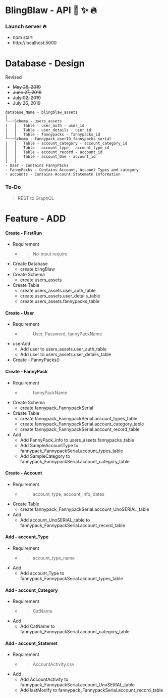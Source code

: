 # BlingBlaw - API :heartbeat: :sparkles: :fire:

### Launch server :fire: 
- npm start
- http://localhost:5000

# Database - Design
Revised 
 - <s>May 26, 2019</s>
 - <s>June 27, 2019</s>
 - <s>July 02, 2019</s>
 - July 26, 2019

```
database_Name - blingblaw_assets
│
└───Schema - users_assets
|   │   Table - user_auth - user_id
|   │   Table - user_details - user_id
│   │   Table - fannypacks - fannypacks_id
└───Schema - fannypack_userID_fannypacks_serial
|   │   Table - account_category - account_category_id
│   │   Table - account_type - account_type_id
│   │   Table - account_record - account_id
│   │   Table - account_One - account_id
|   |
- User - Contains FannyPacks
- FannyPacks - Contains Account, Account Types and category
- accounts - Contains Account Statemetn information
```

### To-Do
> REST to GraphQL


# Feature - ADD

#### Create - FirstRun
- Requirement
    - > No-input require
- Create Database
    - create blingBlaw
- Create Schema
    - create users_assets
- Create Table
    - create users_assets.user_auth_table
    - create users_assets.user_details_table
    - create users_assets.fannypacks_table


#### Create - User
- Requirement
    - > User, Password, fannyPackName
- userAdd
    - Add user to users_assets.user_auth_table
    - Add user to users_assets.user_details_table
- Create - FannyPacks()
#### Create - FannyPack
- Requirement
    - > fannyPackName
- Create Schema
    - create fannypack_FannypackSerial
- Create Table
    - create fannypack_FannypackSerial.account_types_table
    - create fannypack_FannypackSerial.account_category_table
    - create fannypack_FannypackSerial.account_record_table
- Add
    - Add FannyPack_info to users_assets.fannypacks_table
    - Add SampleAccountType to fannypack_FannypackSerial.account_types_table
    - Add SampleCategory to fannypack_FannypackSerial.account_category_table
#### Create - Account
- Requirement
    - > account_type, account_info, dates
- Create Table 
    - create fannypack_FannypackSerial.account_UnoSERIAL_table
- Add
    - Add account_UnoSERIAL_table to fannypack_FannypackSerial.account_record_table


#### Add - account_Type
- Requirement
    - > account_type_name
- Add
    - Add account_Type to fannypack_FannypackSerial.account_types_table
#### Add - account_Category
- Requirement
    - > CatName
- Add
    - Add CatName to fannypack_FannypackSerial.account_category_table
#### Add - account_Statemet
- Requirement
    - > AccountActivity.csv
- Add
    - Add AccountActivity to fannypack_FannypackSerial.account_UnoSERIAL_table
    - Add lastModify to fannypack_FannypackSerial.account_record_table
